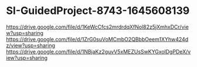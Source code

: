 # SI-GuidedProject-8743-1645608139  
https://drive.google.com/file/d/1KeWcCfcs2mrdrdqXfNol82z5jXmhxDCr/view?usp=sharing
https://drive.google.com/file/d/1ZrG0suVoMCmbO2QBbbOeem1XYhw424dz/view?usp=sharing
https://drive.google.com/file/d/1NBjaKz2guvV5xMEZUsSwKYGxolDgPDeX/view?usp=sharing
